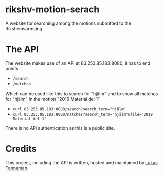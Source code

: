# rikshv-motion-serach
A website for searching among the motions submitted to the Rikshemvärnsting.

# The API
The website makes use of an API at 83.253.85.183:8080, it has to end points

- `/search`
- `/matches`

Which can be used like this to search for "hjälm" and to show all matches for "hjälm" in the motion "2019 Material del 1"

- `curl 83.253.85.183:8080/search?search_term="hjälm"`
- `curl 83.253.85.183:8080/matches?search_term="hjälm"&file="2019 Material del 1"`

There is no API authentication as this is a public site.

# Credits
This project, including the API is written, hosted and maintained by [Lukas Tonneman](https://www.linkedin.com/in/lukas-tonneman-2b2355145/).
